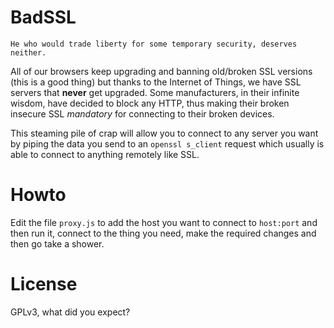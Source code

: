 # BadSSL

    He who would trade liberty for some temporary security, deserves neither.

All of our browsers keep upgrading and banning old/broken SSL versions (this is a good thing) but
thanks to the Internet of Things, we have SSL servers that **never** get upgraded. Some
manufacturers, in their infinite wisdom, have decided to block any HTTP, thus making their broken
insecure SSL *mandatory* for connecting to their broken devices.

This steaming pile of crap will allow you to connect to any server you want by piping the data you
send to an `openssl s_client` request which usually is able to connect to anything remotely like
SSL.

# Howto

Edit the file `proxy.js` to add the host you want to connect to `host:port` and then run it, connect
to the thing you need, make the required changes and then go take a shower.

# License

GPLv3, what did you expect?
